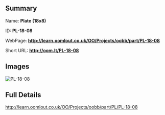 

## Summary
 
Name: __Plate (18x8)__

ID: __PL-18-08__

WebPage: __http://learn.oomlout.co.uk/OO/Projects/oobb/part/PL-18-08__

Short URL: __http://oom.lt/PL-18-08__


## Images
![PL-18-08](http://oomlout.com/oomlout-OOBB/part/PL/PL-18-08/OOBB-PL-18-08_420.png)




## Full Details

 http://learn.oomlout.co.uk/OO/Projects/oobb/part/PL/PL-18-08

